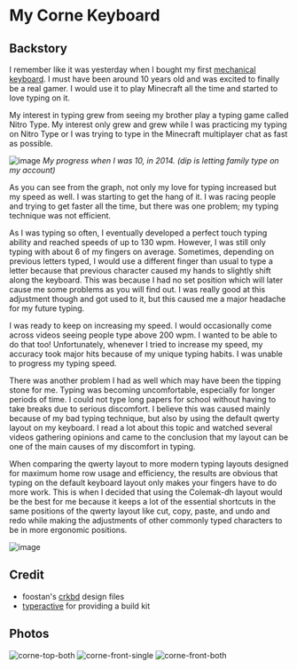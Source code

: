 # My Corne Keyboard

## Backstory

I remember like it was yesterday when I bought my first [mechanical keyboard](https://www.amazon.com/Mechanical-VELOCIFIRE-Tenkeyless-Copywriters-Programmers/dp/B07RWCD8CJ/ref=asc_df_B07RWCD8CJ/?tag=&linkCode=df0&hvadid=344022943810&hvpos=&hvnetw=g&hvrand=8723132310499411286&hvpone=&hvptwo=&hvqmt=&hvdev=c&hvdvcmdl=&hvlocint=&hvlocphy=9008492&hvtargid=pla-779417514862&ref=&adgrpid=69534739336&th=1). I must have been around 10 years old and was excited to finally be a real gamer. I would use it to play Minecraft all the time and started to love typing on it.

My interest in typing grew from seeing my brother play a typing game called Nitro Type. My interest only grew and grew while I was practicing my typing on Nitro Type or I was trying to type in the Minecraft multiplayer chat as fast as possible.

![image](https://github.com/jacobneff/corne-config/assets/81664204/4b5fff4d-7c3b-423d-ac97-468023c97f02)
*My progress when I was 10, in 2014. (dip is letting family type on my account)*

As you can see from the graph, not only my love for typing increased but my speed as well. I was starting to get the hang of it. I was racing people and trying to get faster all the time, but there was one problem; my typing technique was not efficient.

As I was typing so often, I eventually developed a perfect touch typing ability and reached speeds of up to 130 wpm. However, I was still only typing with about 6 of my fingers on average. Sometimes, depending on previous letters typed, I would use a different finger than usual to type a letter because that previous character caused my hands to slightly shift along the keyboard. This was because I had no set position which will later cause me some problems as you will find out. I was really good at this adjustment though and got used to it, but this caused me a major headache for my future typing.

I was ready to keep on increasing my speed. I would occasionally come across videos seeing people type above 200 wpm. I wanted to be able to do that too! Unfortunately, whenever I tried to increase my speed, my accuracy took major hits because of my unique typing habits. I was unable to progress my typing speed.

There was another problem I had as well which may have been the tipping stone for me. Typing was becoming uncomfortable, especially for longer periods of time. I could not type long papers for school without having to take breaks due to serious discomfort. I believe this was caused mainly because of my bad typing technique, but also by using the default qwerty layout on my keyboard. I read a lot about this topic and watched several videos gathering opinions and came to the conclusion that my layout can be one of the main causes of my discomfort in typing.

When comparing the qwerty layout to more modern typing layouts designed for maximum home row usage and efficiency, the results are obvious that typing on the default keyboard layout only makes your fingers have to do more work. This is when I decided that using the Colemak-dh layout would be the best for me because it keeps a lot of the essential shortcuts in the same positions of the qwerty layout like cut, copy, paste, and undo and redo while making the adjustments of other commonly typed characters to be in more ergonomic positions.

![image](https://github.com/jacobneff/corne-config/assets/81664204/5f5d29e3-49db-422f-a243-aaf2725d4098)


## Credit

* foostan's [crkbd](https://github.com/foostan/crkbd) design files
* [typeractive](https://typeractive.xyz/) for providing a build kit

## Photos

![corne-top-both](https://github.com/jacobneff/corne-config/assets/81664204/a79166f5-6365-4841-b9aa-6d232b0d23cb)
![corne-front-single](https://github.com/jacobneff/corne-config/assets/81664204/77fe6c7d-fb9c-4ad5-813c-35ce1d9c925a)
![corne-front-both](https://github.com/jacobneff/corne-config/assets/81664204/484fff0f-fb06-4245-86e9-ff775f25899e)
